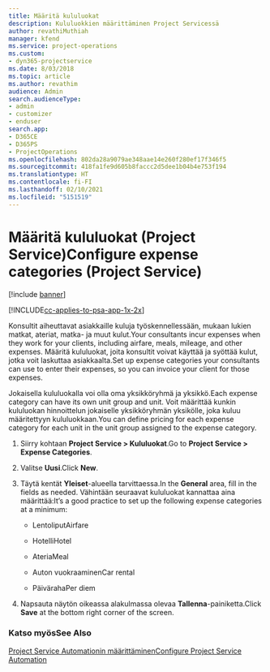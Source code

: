 ```yaml
---
title: Määritä kululuokat
description: Kululuokkien määrittäminen Project Servicessä
author: revathiMuthiah
manager: kfend
ms.service: project-operations
ms.custom:
- dyn365-projectservice
ms.date: 8/03/2018
ms.topic: article
ms.author: revathim
audience: Admin
search.audienceType:
- admin
- customizer
- enduser
search.app:
- D365CE
- D365PS
- ProjectOperations
ms.openlocfilehash: 802da28a9079ae348aae14e260f280ef17f346f5
ms.sourcegitcommit: 418fa1fe9d605b8faccc2d5dee1b04b4e753f194
ms.translationtype: HT
ms.contentlocale: fi-FI
ms.lasthandoff: 02/10/2021
ms.locfileid: "5151519"
---
```

# <a name="configure-expense-categories-project-service"></a><span data-ttu-id="39989-103">Määritä kululuokat (Project Service)</span><span class="sxs-lookup"><span data-stu-id="39989-103">Configure expense categories (Project Service)</span></span>

[!include [banner](../includes/psa-now-project-operations.md)]

[!INCLUDE[cc-applies-to-psa-app-1x-2x](../includes/cc-applies-to-psa-app-1x-2x.md)]

<span data-ttu-id="39989-104">Konsultit aiheuttavat asiakkaille kuluja työskennellessään, mukaan lukien matkat, ateriat, matka- ja muut kulut.</span><span class="sxs-lookup"><span data-stu-id="39989-104">Your consultants incur expenses when they work for your clients, including airfare, meals, mileage, and other expenses.</span></span> <span data-ttu-id="39989-105">Määritä kululuokat, joita konsultit voivat käyttää ja syöttää kulut, jotka voit laskuttaa asiakkaalta.</span><span class="sxs-lookup"><span data-stu-id="39989-105">Set up expense categories your consultants can use to enter their expenses, so you can invoice your client for those expenses.</span></span>  
  
<span data-ttu-id="39989-106">Jokaisella kululuokalla voi olla oma yksikköryhmä ja yksikkö.</span><span class="sxs-lookup"><span data-stu-id="39989-106">Each expense category can have its own unit group and unit.</span></span> <span data-ttu-id="39989-107">Voit määrittää kunkin kululuokan hinnoittelun jokaiselle yksikköryhmän yksikölle, joka kuluu määritettyyn kululuokkaan.</span><span class="sxs-lookup"><span data-stu-id="39989-107">You can define pricing for each expense category for each unit in the unit group assigned to the expense category.</span></span>  
  
1.  <span data-ttu-id="39989-108">Siirry kohtaan **Project Service > Kululuokat**.</span><span class="sxs-lookup"><span data-stu-id="39989-108">Go to **Project Service > Expense Categories**.</span></span>  
  
2.  <span data-ttu-id="39989-109">Valitse **Uusi**.</span><span class="sxs-lookup"><span data-stu-id="39989-109">Click **New**.</span></span>  
  
3.  <span data-ttu-id="39989-110">Täytä kentät **Yleiset**-alueella tarvittaessa.</span><span class="sxs-lookup"><span data-stu-id="39989-110">In the **General** area, fill in the fields as needed.</span></span> <span data-ttu-id="39989-111">Vähintään seuraavat kululuokat kannattaa aina määrittää:</span><span class="sxs-lookup"><span data-stu-id="39989-111">It’s a good practice to set up the following expense categories at a minimum:</span></span>  
  
    -   <span data-ttu-id="39989-112">Lentoliput</span><span class="sxs-lookup"><span data-stu-id="39989-112">Airfare</span></span>  
  
    -   <span data-ttu-id="39989-113">Hotelli</span><span class="sxs-lookup"><span data-stu-id="39989-113">Hotel</span></span>  
  
    -   <span data-ttu-id="39989-114">Ateria</span><span class="sxs-lookup"><span data-stu-id="39989-114">Meal</span></span>  
  
    -   <span data-ttu-id="39989-115">Auton vuokraaminen</span><span class="sxs-lookup"><span data-stu-id="39989-115">Car rental</span></span>  
  
    -   <span data-ttu-id="39989-116">Päiväraha</span><span class="sxs-lookup"><span data-stu-id="39989-116">Per diem</span></span>  
  
4.  <span data-ttu-id="39989-117">Napsauta näytön oikeassa alakulmassa olevaa **Tallenna**-painiketta.</span><span class="sxs-lookup"><span data-stu-id="39989-117">Click **Save** at the bottom right corner of the screen.</span></span>  
  
### <a name="see-also"></a><span data-ttu-id="39989-118">Katso myös</span><span class="sxs-lookup"><span data-stu-id="39989-118">See Also</span></span>  
 [<span data-ttu-id="39989-119">Project Service Automationin määrittäminen</span><span class="sxs-lookup"><span data-stu-id="39989-119">Configure Project Service Automation</span></span>](../psa/configure.md)
